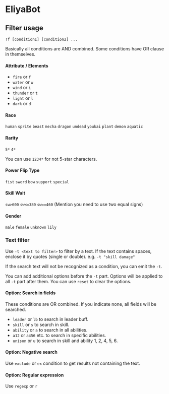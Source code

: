 # EliyaBot

## Filter usage
`!f [condition1] [condition2] ...`

Basically all conditions are AND combined. Some conditions have OR clause in themselves.
#### Attribute / Elements
- `fire` or `f`
- `water` or `w`
- `wind` or `i`
- `thunder` or `t`
- `light` or `l`
- `dark` or `d`
#### Race
`human` `sprite` `beast` `mecha` `dragon` `undead` `youkai` `plant` `demon` `aquatic`
#### Rarity
`5*` `4*`

You can use `1234*` for not 5-star characters.
#### Power Flip Type
`fist` `sword` `bow` `support` `special`
#### Skill Wait
`sw>600` `sw<=380` `sw==460` (Mention you need to use two equal signs)
#### Gender
`male` `female` `unknown` `lily`
### Text filter
Use `-t <text to filter>` to filter by a text. If the text contains spaces, enclose it by quotes (single or double).
e.g. `-t "skill damage"`

If the search text will not be recognized as a condition, you can emit the `-t`.

You can add additional options before the `-t` part. Options will be applied to all `-t` part after them. You can use `reset` to clear the options.  
#### Option: Search in fields
These conditions are OR combined. If you indicate none, all fields will be searched.
- `leader` or `lb` to search in leader buff.
- `skill` or `s` to search in skill.
- `ability` or `a` to search in all abilities.
- `a12` or `a456` etc. to search in specific abilities.
- `unison` or `u` to search in skill and ability 1, 2, 4, 5, 6. 
#### Option: Negative search
Use `exclude` or `ex` condition to get results not containing the text.
#### Option: Regular expression
Use `regexp` or `r` 
